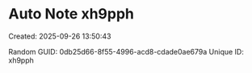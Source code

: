 ﻿# Auto Note xh9pph
Created: 2025-09-26 13:50:43

Random GUID: 0db25d66-8f55-4996-acd8-cdade0ae679a
Unique ID: xh9pph
